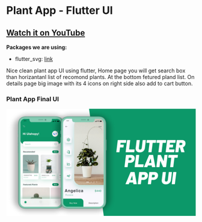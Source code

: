 # Plant App - Flutter UI

## [Watch it on YouTube](https://youtu.be/LN668OAUrK4)

**Packages we are using:**

- flutter_svg: [link](https://pub.dev/packages/flutter_svg)

Nice clean plant app UI using flutter, Home page you will get search box than horizantanl list of recomond plants. At the bottom fetured pland list. On details page big image with its 4 icons on right side also add to cart button.

### Plant App Final UI

![App UI](/plant.png)
